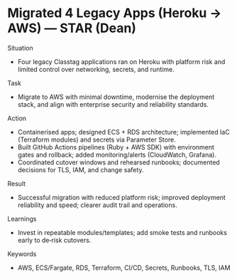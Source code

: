 # Migrated 4 Legacy Apps (Heroku → AWS) — STAR (Dean)

Situation

- Four legacy Classtag applications ran on Heroku with platform risk and limited control over networking, secrets, and runtime.

Task

- Migrate to AWS with minimal downtime, modernise the deployment stack, and align with enterprise security and reliability standards.

Action

- Containerised apps; designed ECS + RDS architecture; implemented IaC (Terraform modules) and secrets via Parameter Store.
- Built GitHub Actions pipelines (Ruby + AWS SDK) with environment gates and rollback; added monitoring/alerts (CloudWatch, Grafana).
- Coordinated cutover windows and rehearsed runbooks; documented decisions for TLS, IAM, and change safety.

Result

- Successful migration with reduced platform risk; improved deployment reliability and speed; clearer audit trail and operations.

Learnings

- Invest in repeatable modules/templates; add smoke tests and runbooks early to de‑risk cutovers.

Keywords

- AWS, ECS/Fargate, RDS, Terraform, CI/CD, Secrets, Runbooks, TLS, IAM
